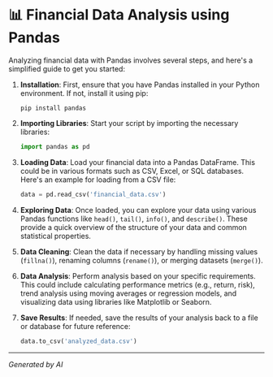 # 📊 Financial Data Analysis using Pandas

Analyzing financial data with Pandas involves several steps, and here's a simplified guide to get you started:

1. **Installation**: First, ensure that you have Pandas installed in your Python environment. If not, install it using pip:
   ```
   pip install pandas
   ```

2. **Importing Libraries**: Start your script by importing the necessary libraries:
   ```python
   import pandas as pd
   ```

3. **Loading Data**: Load your financial data into a Pandas DataFrame. This could be in various formats such as CSV, Excel, or SQL databases. Here's an example for loading from a CSV file:
   ```python
   data = pd.read_csv('financial_data.csv')
   ```

4. **Exploring Data**: Once loaded, you can explore your data using various Pandas functions like `head()`, `tail()`, `info()`, and `describe()`. These provide a quick overview of the structure of your data and common statistical properties.

5. **Data Cleaning**: Clean the data if necessary by handling missing values (`fillna()`), renaming columns (`rename()`), or merging datasets (`merge()`).

6. **Data Analysis**: Perform analysis based on your specific requirements. This could include calculating performance metrics (e.g., return, risk), trend analysis using moving averages or regression models, and visualizing data using libraries like Matplotlib or Seaborn.

7. **Save Results**: If needed, save the results of your analysis back to a file or database for future reference:
   ```python
   data.to_csv('analyzed_data.csv')
   ```

---
*Generated by AI*